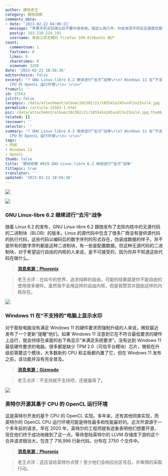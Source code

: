 ```yaml
---
author: 硬核老王
category: 硬核观察
comments_data:
- date: '2023-02-22 04:06:21'
  message: "苹果手机买回来以后不要升级系统。就这么用几年，你会发现手机反应速度还是那么快。<br />\r\n<br />\r\n道理是相同的，Win8/Win10/Win11并不比Win7强多少，速度却慢了好多。。。"
  postip: 183.210.224.191
  username: 来自江苏无锡的 Firefox 109.0|Ubuntu 用户
count:
  commentnum: 1
  favtimes: 0
  likes: 0
  sharetimes: 0
  viewnum: 3208
date: '2023-02-21 18:56:36'
editorchoice: false
excerpt: "? GNU Linux-libre 6.2 继续进行“去污”战争\r\n? Windows 11 在“不支持的”电脑上显示水印\r\n? 英特尔开源其基于
  CPU 的 OpenCL 运行环境\r\n» \r\n»"
fromurl: ''
id: 15563
islctt: false
largepic: /data/attachment/album/202302/21/185541o245usdl3x23xsl4.jpg
permalink: /article-15563-1.html
pic: /data/attachment/album/202302/21/185541o245usdl3x23xsl4.jpg.thumb.jpg
related: []
reviewer: ''
selector: ''
summary: "? GNU Linux-libre 6.2 继续进行“去污”战争\r\n? Windows 11 在“不支持的”电脑上显示水印\r\n? 英特尔开源其基于
  CPU 的 OpenCL 运行环境\r\n» \r\n»"
tags:
- 内核
- Windows 11
- OpenCL
thumb: false
title: '硬核观察 #919 GNU Linux-libre 6.2 继续进行“去污”战争'
titlepic: true
translator: ''
updated: '2023-02-21 18:56:36'
---
```


![](/data/attachment/album/202302/21/185541o245usdl3x23xsl4.jpg)


![](/data/attachment/album/202302/21/185551jlfll6b30ly01iyv.jpg)


### GNU Linux-libre 6.2 继续进行“去污”战争


随着 Linux 6.2 的发布，GNU Linux-libre 6.2 跟随发布了去除内核中的无源代码的二进制块（BLOB）的版本。Linux 的源代码中包含了很多厂商没有提供源代码的执行代码，这些代码以编码后的数字序列的形式存在，伪装成数据的样子。并不是所有的数字序列都是这种二进制块，有一些是配置数据。但这种无源代码的二进制块，对于希望运行自由的内核的人来说，是不可接受的，因为你并不知道这些代码在做什么。



> 
> **[消息来源：Phoronix](https://www.phoronix.com/news/GNU-Linux-Libre-6.2)**
> 
> 
> 



> 
> 老王点评：在如今的世界，追求纯粹的自由，可能的结果就是你不能自由的使用很多硬件。虽然我不会用这样的自由内核，但是我赞赏并鼓励这样的内核存在。
> 
> 
> 


![](/data/attachment/album/202302/21/185600ublc2022xlop99dn.jpg)


### Windows 11 在“不支持的”电脑上显示水印


对于那些电脑没有满足 Windows 11 的硬件要求而强制升级的人来说，微软最近发布了一个更新“提醒”他们。如果 Windows 11 注意到它在不符合最低要求的硬件上运行，就会持续在桌面的右下角显示“未满足系统要求”。没有达到 Windows 11 最低硬件要求的电脑，很多都是缺少 TPM 2.0（可信平台模块）芯片，微软在升级前需要这个模块，大多数新的 CPU 和主板都内置了它，但在 Windows 11 发布之前，该功能并没有完全普及。



> 
> **[消息来源：Gizmodo](https://gizmodo.com/windows-11-system-requirements-not-met-watermark-messag-1850114052)**
> 
> 
> 



> 
> 老王点评：不支持就不支持吧，还被羞辱了。
> 
> 
> 


![](/data/attachment/album/202302/21/185614trghthndnhxeowmo.jpg)


### 英特尔开源其基于 CPU 的 OpenCL 运行环境


这是英特尔开发的基于 CPU 的 OpenCL 实现。多年来，还有其他同类实现，而英特尔的 OpenCL CPU 运行环境可能是特性最多和性能最好的。这次开源源于一个多年前的请求，早在 2020 年，英特尔的工程师就有迹象表明他们想要开源，现在他们终于成功地做到了这一点。等待登陆英特尔的 LLVM 存储库下游的这个合并请求相当大，包含了 718,996 行新代码，分布在 2750 个文件中。



> 
> **[消息来源：Phoronix](https://www.phoronix.com/news/Intel-OpenCL-CPU-Open-Source)**
> 
> 
> 



> 
> 老王点评：这应该给英特尔点赞！至少他们会响应社区号召，并审慎的采取行动。
> 
> 
>